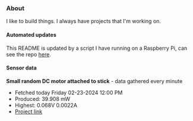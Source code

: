 ### About
I like to build things. I always have projects that I'm working on.

#### Automated updates
This README is updated by a script I have running on a Raspberry Pi, can see the repo [here](https://github.com/jdc-cunningham/raspi-git-repo-updater).

#### Sensor data


**Small random DC motor attached to stick** - data gathered every minute
- Fetched today Friday 02-23-2024 12:00 PM
- Produced: 39.908 mW
- Highest: 0.068V 0.0022A
- [Project link](https://github.com/jdc-cunningham/turbine-raspi)